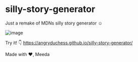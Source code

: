 # silly-story-generator
Just a remake of MDNs silly story generator ☺

![image](https://github.com/AngryDuchess/silly-story-generator/assets/91345308/205b47e1-c1fb-4aea-bb9b-beeeb8c88e7b)

Try it! 👇 
https://angryduchess.github.io/silly-story-generator/

Made with ❤, Meeda

